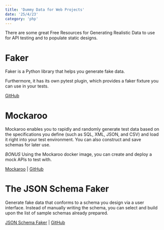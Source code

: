 ```yaml
---
title: 'Dummy Data for Web Projects'
date: '25/4/23'
category: 'php'
---
```


There are some great Free Resources for Generating Realistic Data to use for API testing and to populate static designs. 

# Faker
Faker is a Python library that helps you generate fake data. 

Furthermore, it has its own pytest plugin, which provides a faker fixture you can use in your tests.

[GitHub](https://github.com/joke2k/faker)


# Mockaroo

Mockaroo enables you to rapidly and randomly generate test data based on the specifications you define (such as SQL, XML, JSON, and CSV) and load it right into your test environment.
You can also construct and save schemas for later use.

*BONUS* Using the Mockaroo docker image, you can create and deploy a mock APIs to test with.

[Mockaroo](http://www.mockaroo.com/) | [GitHub](https://github.com/mockaroo/)

# The JSON Schema Faker 

Generate fake data that conforms to a schema you design via a user interface. Instead of manually writing the schema, you can select and build upon the list of sample schemas already prepared.

[JSON Schema Faker](https://json-schema-faker.js.org/) | [GitHub](https://github.com/json-schema-faker/json-schema-faker)